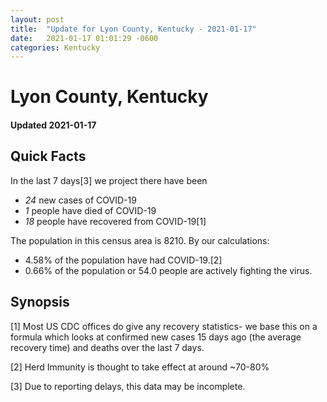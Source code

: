 ```yaml
---
layout: post
title:  "Update for Lyon County, Kentucky - 2021-01-17"
date:   2021-01-17 01:01:29 -0600
categories: Kentucky
---
```


# Lyon County, Kentucky
#### Updated 2021-01-17

## Quick Facts

In the last 7 days[3] we project there have been
- *24* new cases of COVID-19
- *1* people have died of COVID-19
- *18* people have recovered from COVID-19[1]

The population in this census area is 8210. By our calculations:
- 4.58% of the population have had COVID-19.[2]
- 0.66% of the population or 54.0 people are actively fighting the virus.

## Synopsis




[1] Most US CDC offices do give any recovery statistics- we base this on a formula which looks at confirmed new cases
15 days ago (the average recovery time) and deaths over the last 7 days.

[2] Herd Immunity is thought to take effect at around ~70-80%

[3] Due to reporting delays, this data may be incomplete.
 
    